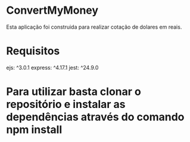 # ConvertMyMoney

Esta aplicação foi construida para realizar cotação de dolares em reais.

# Requisitos
   ejs: ^3.0.1
   express: ^4.17.1
   jest: ^24.9.0

# Para utilizar basta clonar o repositório e instalar as dependências através do comando npm install